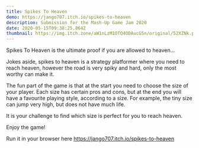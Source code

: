 ```yaml
---
title: Spikes To Heaven
demo: https://jango707.itch.io/spikes-to-heaven
description: Submission for the Mash-Up Game Jam 2020
date: 2020-05-15T09:38:25.864Z
thumbnail: https://img.itch.zone/aW1nLzM1OTQ4ODAucG5n/original/52XZNk.png
---
```

Spikes To Heaven is the ultimate proof if you are allowed to heaven...

Jokes aside, spikes to heaven is a strategy platformer where you need to reach heaven, however the road is very spiky and hard, only the most worthy can make it.

The fun part of the game is that at the start you need to choose the size of your player. Each size has certain pros and cons, but at the end you will have a favourite playing style, according to a size. For example, the tiny size can jump very high, but does not have much life. 

It is your challenge to find which size is perfect for you to reach heaven. 

Enjoy the game!

Run it in your browser here  <https://jango707.itch.io/spikes-to-heaven>